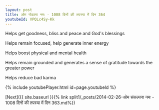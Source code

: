 ```yaml
---
layout: post
title: ओम गोवठमा नमः - 1008 दिनों की तपस्या में दिन 364
youtubeId: VPQLc4Sy-Kk
---
```

 
 
Helps get goodness, bliss and peace and God's blessings
 
Helps remain focused, help generate inner energy 
 
Helps boost physical and mental health 
 
Helps remain grounded and generates a sense of gratitude towards the greater power 
 
Helps reduce bad karma
 
 
 
 


{% include youtubePlayer.html id=page.youtubeId %}
 
[Next]({{ site.baseurl }}{% link  split1/_posts/2014-02-26-ओम संकल्पना नमः - 1008 दिनों की तपस्या में दिन 363.md%})
 
